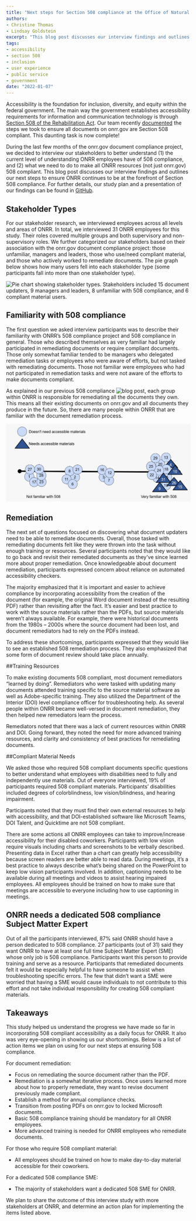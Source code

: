 ```yaml
---
title: "Next steps for Section 508 compliance at the Office of Natural Resources Revenue: stakeholder interview findings"
authors:
- Christine Thomas
- Lindsay Goldstein
excerpt: "This blog post discusses our interview findings and outlines our next steps to ensure ONRR continues to be at the forefront of Section 508 compliance."
tags:
- accessibility
- section 508
- inclusion
- user experience
- public service
- government
date: "2022-01-07"
---
```


Accessibility  is the foundation for inclusion, diversity, and equity within the federal government. The main way the government establishes accessibility requirements for information and communication technology is through [Section 508 of the Rehabilitation Act](https://www.access-board.gov/law/ra.html). Our team recently [documented](https://blog-nrrd.doi.gov/accessibility/) the steps we took to ensure all documents on onrr.gov are Section 508 compliant. This daunting task is now complete!

During   the last few months of the onrr.gov document compliance project, we decided to interview our stakeholders to better understand (1) the current level of understanding ONRR employees have of 508 compliance, and (2) what we need to do to make all ONRR resources (not just onrr.gov) 508 compliant. This blog post discusses our interview findings and outlines our next steps to ensure ONRR continues to be at the forefront of Section 508 compliance. For further details, our study plan and a presentation of our findings can be found in [GitHub](https://github.com/ONRR/research/tree/master/onnr-dot-gov-research/09_508_Study).

## Stakeholder Types

For our stakeholder research, we interviewed employees across all levels and areas of ONRR. In total, we interviewed 31 ONRR employees for this study. Their roles covered multiple groups and both supervisory and non-supervisory roles. We further categorized our stakeholders based on their association with the onrr.gov document compliance project: those unfamiliar, managers and leaders, those who use/need compliant material, and those who actively worked to remediate documents. The pie graph below shows how many users fell into each stakeholder type (some participants fall into more than one stakeholder type).

![Pie chart showing stakeholder types.  Stakeholders included 15 document updaters, 9 managers and leaders, 8 unfamiliar with 508 compliance, and 6 compliant material users.](/piegraph.jpg)

## Familiarity with 508 compliance

The first question we asked interview participants was to describe their familiarity with ONRR’s 508 compliance project and 508 compliance in general. Those who described themselves as very familiar had largely participated in remediating documents or require compliant documents. Those only somewhat familiar tended to be managers who delegated remediation tasks or employees who were aware of efforts, but not tasked with remediating documents. Those not familiar were employees who had not participated in remediation tasks and were not aware of the efforts to make documents compliant.

As explained in our previous 508 compliance ![blog post](https://blog-nrrd.doi.gov/accessibility/), each group within ONRR is responsible for remediating all the documents they own. This means all their existing documents on onrr.gov and all documents they produce in the future. So, there are many people within ONRR that are familiar with the document remediation process.

![Circles indicate that the participant doesn't need accessible materials. Triangles indicate that the participant does need accessible materials. Axis for participants to indicate how familiar they are with 508 compliance. Line with "not familiar with 508" on the left and "very familiar with 508 on the right."](familiarity.jpg)

## Remediation

The next set of questions focused on discovering what document updaters need to be able to remediate documents. Overall, those tasked with remediating documents felt like they were thrown into the task without enough training or resources. Several participants noted that they would like to go back and revisit their remediated documents as they’ve since learned more about proper remediation. Once knowledgeable about document remediation, participants expressed concern about reliance on automated accessibility checkers.

The majority emphasized that it is important and easier to achieve compliance by incorporating accessibility from the creation of the document (for example, the original Word document instead of the resulting PDF) rather than revisiting after the fact. It’s easier and best practice to work with the source materials rather than the PDFs, but source materials weren’t always available. For example, there were historical documents from the 1980s – 2000s where the source document had been lost, and document remediators had to rely on the PDFs instead.

To address these shortcomings, participants expressed that they would like to see an established 508 remediation process. They also emphasized that some form of document review should take place annually.

##Training Resources

To make existing documents 508 compliant, most document remediators “learned by doing”. Remediators who were tasked with updating many documents attended training specific to the source material software as well as Adobe-specific training. They also utilized the Department of the Interior (DOI) level compliance officer for troubleshooting help. As several people within ONRR became well-versed in document remediation, they then helped new remediators learn the process.

Remediators noted that there was a lack of current resources within ONRR and DOI. Going forward, they noted the need for more advanced training resources, and clarity and consistency of best practices for remediating documents.

##Compliant Material Needs

We asked those who required 508 compliant documents specific questions to better understand what employees with disabilities need to fully and independently use materials. Out of everyone interviewed, 19% of participants required 508 compliant materials. Participants’ disabilities included degrees of colorblindness, low vision/blindness, and hearing impairment.

Participants noted that they must find their own external resources to help with accessibility, and that DOI-established software like Microsoft Teams, DOI Talent, and Quicktime are not 508 compliant.

There are some actions all ONRR employees can take to improve/increase accessibility for their disabled coworkers. Participants with low vision require visuals including charts and screenshots to be verbally described. Presenting data in Excel rather than a chart can greatly help accessibility because screen readers are better able to read data. During meetings, it’s a best practice to always describe what’s being shared on the PowerPoint to keep low vision participants involved. In addition, captioning needs to be available during all meetings and videos to assist hearing impaired employees. All employees should be trained on how to make sure that meetings are accessible to everyone including how to use captioning in meetings.

## ONRR needs a dedicated 508 compliance Subject Matter Expert

Out of all the participants interviewed, 87% said ONRR should have a person dedicated to 508 compliance. 27 participants (out of 31) said they want ONRR to have at least one full time Subject Matter Expert (SME) whose only job is 508 compliance. Participants want this person to provide training and serve as a resource. Participants that remediated documents felt it would be especially helpful to have someone to assist when troubleshooting specific errors. The few that didn’t want a SME were worried that having a SME would cause individuals to not contribute to this effort and not take individual responsibility for creating 508 compliant materials.

## Takeaways

This study helped us understand the progress we have made so far in incorporating 508 compliant accessibility as a daily focus for ONRR. It also was very eye-opening in showing us our shortcomings. Below is a list of action items we plan on using for our next steps at ensuring 508 compliance.

For document remediation:
-	Focus on remediating the source document rather than the PDF.
-	Remediation is a somewhat iterative process. Once users learned more about how to properly remediate, they want to revise document previously made compliant.
-	Establish a method for annual compliance checks.
-	Transition from posting PDFs on onrr.gov to locked Microsoft documents.
-	Basic 508 compliance training should be mandatory for all ONRR employees.
-	More advanced training is needed for ONRR employees who remediate documents.

For those who require 508 compliant material:
-	All employees should be trained on how to make day-to-day material accessible for their coworkers.

For a dedicated 508 compliance SME:
-	The majority of stakeholders want a dedicated 508 SME for ONRR.

We plan to share the outcome of this interview study with more stakeholders at ONRR, and determine an action plan for implementing the items listed above.
